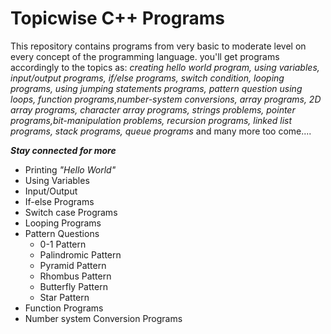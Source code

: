 # Topicwise C++ Programs

This repository contains programs from very basic to moderate level on every concept of the programming language.
you'll get programs accordingly to the topics as: *creating hello world program, using variables, input/output programs, if/else programs, switch condition, looping programs, using jumping statements programs, pattern question using loops, function programs,number-system conversions, array programs, 2D array programs, character array programs, strings problems, pointer programs,bit-manipulation problems, recursion programs, linked list programs, stack programs, queue programs* and many more too come....

 
***Stay connected for more***

- Printing *"Hello World"*
- Using Variables
- Input/Output
- If-else Programs
- Switch case Programs
- Looping Programs
- Pattern Questions
  - 0-1 Pattern
  - Palindromic Pattern
  - Pyramid Pattern
  - Rhombus Pattern
  - Butterfly Pattern
  - Star Pattern
- Function Programs
- Number system Conversion Programs 
